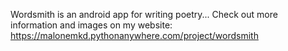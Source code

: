 Wordsmith is an android app for writing poetry...
Check out more information and images on my website: https://malonemkd.pythonanywhere.com/project/wordsmith

